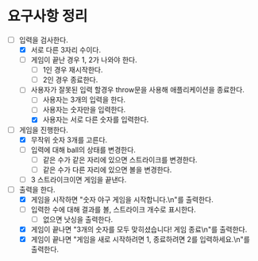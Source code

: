 # 요구사항 정리

- [ ] 입력을 검사한다.
  - [x] 서로 다른 3자리 수이다.
  - [ ] 게임이 끝난 경우 1, 2가 나와야 한다.
    - [ ] 1인 경우 재시작한다.
    - [ ] 2인 경우 종료한다.
  - [ ] 사용자가 잘못된 입력 할경우 throw문을 사용해 애플리케이션을 종료한다.
    - [ ] 사용자는 3개의 입력을 한다.
    - [ ] 사용자는 숫자만을 입력한다.
    - [x] 사용자는 서로 다른 숫자를 입력한다.
- [ ] 게임을 진행한다.
  - [x] 무작위 숫자 3개를 고른다.
  - [ ] 입력에 대해 ball의 상태를 변경한다.
    - [ ] 같은 수가 같은 자리에 있으면 스트라이크를 변경한다.
    - [ ] 같은 수가 다른 자리에 있으면 볼을 변경한다.
  - [ ] 3 스트라이크이면 게임을 끝낸다.
- [ ] 출력을 한다.
  - [x] 게임을 시작하면 "숫자 야구 게임을 시작합니다.\n"를 출력한다.
  - [ ] 입력한 수에 대해 결과를 볼, 스트라이크 개수로 표시한다.
    - [ ] 없으면 낫싱을 출력한다.
  - [x] 게임이 끝나면 "3개의 숫자를 모두 맞히셨습니다! 게임 종료\n"를 출력한다.
  - [x] 게임이 끝나면 "게임을 새로 시작하려면 1, 종료하려면 2를 입력하세요.\n"를 출력한다.
